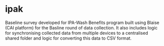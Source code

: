 # ipak
Baseline survey developed for IPA-Wash Benefits program built using Blaise (CAI platform) for the Basline round of data collection. It also includes logic for synchronising collected data from multiple devices to a centralised shared folder and logic for converting this data to CSV format.
